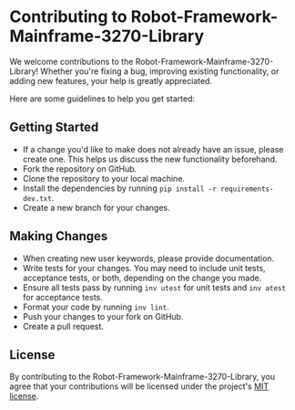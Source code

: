 # Contributing to Robot-Framework-Mainframe-3270-Library

We welcome contributions to the Robot-Framework-Mainframe-3270-Library! Whether you're fixing a bug, improving existing functionality, or adding new features, your help is greatly appreciated.

Here are some guidelines to help you get started:

## Getting Started

- If a change you'd like to make does not already have an issue, please create one. This helps us discuss the new functionality beforehand.
- Fork the repository on GitHub.
- Clone the repository to your local machine.
- Install the dependencies by running `pip install -r requirements-dev.txt`.
- Create a new branch for your changes.

## Making Changes

- When creating new user keywords, please provide documentation.
- Write tests for your changes. You may need to include unit tests, acceptance tests, or both, depending on the change you made.
- Ensure all tests pass by running `inv utest` for unit tests and `inv atest` for acceptance tests.
- Format your code by running `inv lint`.
- Push your changes to your fork on GitHub.
- Create a pull request.

## License

By contributing to the Robot-Framework-Mainframe-3270-Library, you agree that your contributions will be licensed under the project's [MIT license](LICENSE).
